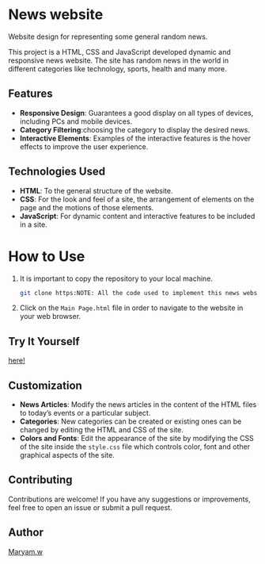 # News website
Website design for representing some general random news.

This project is a HTML, CSS and JavaScript developed dynamic and responsive news website. The site has random news in the world in different categories like technology, sports, health and many more.

## Features

- **Responsive Design**: Guarantees a good display on all types of devices, including PCs and mobile devices.
- **Category Filtering**:choosing the category to display the desired news.
- **Interactive Elements**: Examples of the interactive features is the hover effects to improve the user experience.

## Technologies Used

- **HTML**: To the general structure of the website.
- **CSS**: For the look and feel of a site, the arrangement of elements on the page and the motions of those elements.
- **JavaScript**: For dynamic content and interactive features to be included in a site.

# How to Use

1. It is important to copy the repository to your local machine.
   ```bash
   git clone https:NOTE: All the code used to implement this news website is available on the GitHub account: maryam-hytham/News-website.
   ```
2. Click on the `Main Page.html` file in order to navigate to the website in your web browser.

## Try It Yourself

[here!](https://maryam-hytham.github.io/News-website/Main%20Page.html)
   
## Customization

- **News Articles**: Modify the news articles in the content of the HTML files to today’s events or a particular subject.
- **Categories**: New categories can be created or existing ones can be changed by editing the HTML and CSS of the site.
- **Colors and Fonts**: Edit the appearance of the site by modifying the CSS of the site inside the `style.css` file which controls color, font and other graphical aspects of the site.


## Contributing

Contributions are welcome! If you have any suggestions or improvements, feel free to open an issue or submit a pull request.

## Author

[Maryam.w](https://github.com/maryam-hytham)
